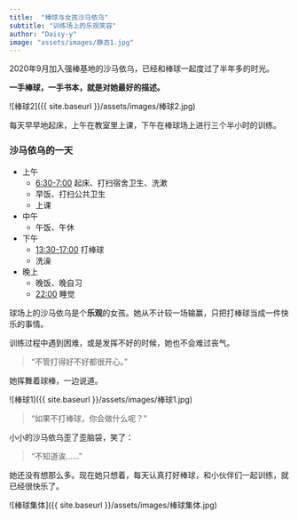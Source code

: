 ```yaml
---
title:  "棒球与女孩沙马依乌"
subtitle: "训练场上的乐观笑容"
author: "Daisy-y"
image: "assets/images/静态1.jpg"
---
```


2020年9月加入强棒基地的沙马依乌，已经和棒球一起度过了半年多的时光。

**一手棒球，一手书本，就是对她最好的描述。**

![棒球2]({{ site.baseurl }}/assets/images/棒球2.jpg)

每天早早地起床，上午在教室里上课，下午在棒球场上进行三个半小时的训练。

### 沙马依乌的一天
- 上午
    - <u>6:30-7:00</u> 起床、打扫宿舍卫生、洗漱
    - 早饭、打扫公共卫生
    - 上课
- 中午
    - 午饭、午休
- 下午
    - <u>13:30-17:00</u> 打棒球
    - 洗澡
- 晚上
    - 晚饭、晚自习
    - <u>22:00</u> 睡觉

球场上的沙马依乌是个**乐观**的女孩。她从不计较一场输赢，只把打棒球当成一件快乐的事情。

训练过程中遇到困难，或是发挥不好的时候，她也不会难过丧气。

> “不管打得好不好都很开心。”

她挥舞着球棒，一边说道。

![棒球1]({{ site.baseurl }}/assets/images/棒球1.jpg)

> “如果不打棒球，你会做什么呢？”

小小的沙马依乌歪了歪脑袋，笑了：

> “不知道诶……”

她还没有想那么多。现在她只想着，每天认真打好棒球，和小伙伴们一起训练，就已经很快乐了。

![棒球集体]({{ site.baseurl }}/assets/images/棒球集体.jpg)
